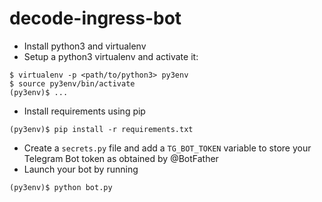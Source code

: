 # decode-ingress-bot

- Install python3 and virtualenv
- Setup a python3 virtualenv and activate it:
```
$ virtualenv -p <path/to/python3> py3env
$ source py3env/bin/activate
(py3env)$ ...
```
- Install requirements using pip
```
(py3env)$ pip install -r requirements.txt
```
- Create a `secrets.py` file and add a `TG_BOT_TOKEN` variable to store your Telegram Bot token as obtained by @BotFather
- Launch your bot by running
```
(py3env)$ python bot.py
```
